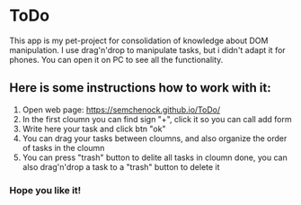 # ToDo
This app is my pet-project for consolidation of knowledge about DOM manipulation.
I use drag'n'drop to manipulate tasks, but i didn't adapt it for phones. You can open it on PC to see all the functionality.

## Here is some instructions how to work with it:
1. Open web page: https://semchenock.github.io/ToDo/
2. In the first cloumn you can find sign "+", click it so you can call add form
3. Write here your task and click btn "ok"
4. You can drag your tasks between cloumns, and also organize the order of tasks in the cloumn
5. You can press "trash" button to delite all tasks in cloumn done, you can also drag'n'drop a task to a "trash" button to delete it

### Hope you like it!
